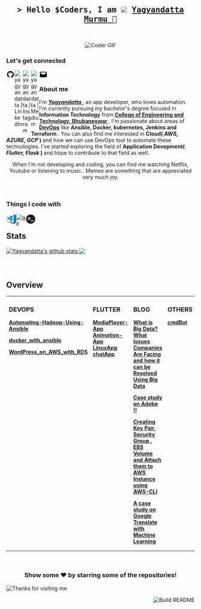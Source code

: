 <!-- Intro  -->
<h2 align="center">
        <samp>&gt; Hello $Coders, I am <img src="https://github.com/TheDudeThatCode/TheDudeThatCode/blob/master/Assets/Hi.gif" width="29px">
                <b><a target="_blank" href="https://www.linkedin.com/in/yagyandatta-murmu/">Yagyandatta Murmu </a>🧑</b>
        </samp>
</h2>
<br>

<!--Header-->

<p align="center">
  <img src="https://media.giphy.com/media/SWoSkN6DxTszqIKEqv/giphy.gif" alt="Coder GIF" width="500">
</p>

### Let's get connected
<!--social media icon-->

[<img align="left" alt="yagyandatta | GitHub" width="22px" src="https://raw.githubusercontent.com/Automattic/social-logos/master/svg-min/github.svg" />][GitHub]
[<img align="left" alt="yagyandatta | LinkedIn" width="22px" src="https://cdn.jsdelivr.net/npm/simple-icons@v3/icons/linkedin.svg" />][linkedin]
[<img align="left" alt="yagyandatta | Instagram" width="22px" src="https://cdn.jsdelivr.net/npm/simple-icons@v3/icons/instagram.svg" />][instagram]
[<img align="left" alt="yagyandatta | Medium" width="22px" src="https://cdn.jsdelivr.net/npm/simple-icons@v3/icons/medium.svg" />][Medium]
[<img align="left" alt="yagyandatta | Gmail" width="22px" src="https://raw.githubusercontent.com/Automattic/social-logos/master/svg-min/mail.svg" />][Gmail]


<br />

<!--About Me-->

### About me
I'm [ <b><i> Yagyandatta </i></b>](https://www.linkedin.com/in/yagyandatta-murmu/) , an app  developer, who loves automation. I'm currently pursuing my bachelor's degree focused in <b> Information Technology</b> from [ <b> College of Engineering and Technology, Bhubaneswar </b>](https://www.cet.edu.in/). I'm passionate about areas of [<b>DevOps</b>](https://en.wikipedia.org/wiki/DevOps) like <b>Ansible, Docker, kubernetes, Jenkins and Terraform </b>. You can also find me interested in <b> Cloud( <i> AWS, AZURE, GCP </i>) </b> and how we can use DevOps tool to automate these technologies. I've started exploring the field of <b> Application Devopment(<i> Flutter, Flask </i>) </b> and hope to contribute to that field as well.</br> 

<p align="center">When I'm not developing and coding, you can find me watching Netflix, Youtube or listening to music.. Memes are something that are appreciated very much joy. </p>

<br />

<!--technical skill-->

### Things I code with

[<img align="left" alt="Visual Studio Code" width="26px" src="https://raw.githubusercontent.com/github/explore/80688e429a7d4ef2fca1e82350fe8e3517d3494d/topics/visual-studio-code/visual-studio-code.png" />][visualstudio]
[<img align="left" alt="git" width="26px" src="https://cdn.jsdelivr.net/gh/devicons/devicon@latest/icons/git/git-original.svg" />][git]
[<img align="left" alt="terminal" width="26px" src="https://raw.githubusercontent.com/github/explore/80688e429a7d4ef2fca1e82350fe8e3517d3494d/topics/terminal/terminal.png" />][terminal]

<br />







## Stats

<a href="https://github.com/hackcoderr/github-readme-stats">
  <img align="center" src="https://github-readme-stats.anuraghazra1.vercel.app/api?username=yagyandatta&show_icons=true&include_all_commits=true&theme=radical" alt="Yagyandatta's github stats" />
</a>
<a href="https://github.com/yagyandatta/github-readme-stats">
 
  <img align="center" src="https://github-readme-stats.anuraghazra1.vercel.app/api/top-langs/?username=yagyandatta&layout=compact&theme=radical" />
</a>

###
<br />







<!--My Learning-->

## Overview

<b>
<table><tr><td valign="top" width="33%">

### DEVOPS
<!-- recent_releases starts -->

[Automating-Hadoop-Using-Ansible](https://github.com/yagyandatta/Automating-Hadoop-Using-Ansible)

[docker_with_ansible](https://github.com/yagyandatta/docker_with_ansible)

[WordPress_on_AWS_with_RDS](https://github.com/yagyandatta/WordPress_on_AWS_with_RDS)

</td><td valign="top" width="25%"> 
 
### FLUTTER
<!-- recent_releases starts -->
 [MediaPlayer-App](https://github.com/yagyandatta/MediaPlayer-App)
 [Animation-App](https://github.com/yagyandatta/Animation-App)
 [LinuxApp](https://github.com/yagyandatta/LinuxApp)
 [chatApp](https://github.com/yagyandatta/chatApp)
 
</td><td valign="top" width="30%"> 

### BLOG
<!-- blog starts -->
[What is Big Data? What Issues Companies Are Facing and how it can be Resolved Using Big Data](https://yagyandattamurmu.medium.com/what-is-big-data-what-issues-companies-are-facing-and-how-it-can-be-resolved-using-big-data-76b3447d85a1)

[Case study on Adobe !!](https://yagyandattamurmu.medium.com/case-study-on-adobe-a4c84ac325dd) 

[Creating Key Pair, Security Group , EBS Volume and Attach them to AWS Instance using AWS-CLI](https://yagyandattamurmu.medium.com/creating-key-pair-security-group-ebs-volume-and-attach-them-to-aws-instance-using-aws-cli-8cd8472672e9)

[A case study on Google Translate with Machine Learning](https://yagyandattamurmu.medium.com/a-case-study-on-google-translate-with-machine-learning-d6e2e0a8a47c)



</td><td valign="top" width="50%">

### OTHERS

<!-- tils starts -->

[cmdBot](https://github.com/yagyandatta/cmdBot)

</td></tr></table> </b>


<br />

<div align="center">

### Show some ❤️ by starring some of the repositories!
</div>

<img height="120" alt="Thanks for visiting me" width="100%" src="https://raw.githubusercontent.com/BrunnerLivio/brunnerlivio/master/images/marquee.svg" />



<a href="https://github.com/yagyandatta"><img src="https://github.com/simonw/simonw/workflows/Build%20README/badge.svg" align="right" alt="Build README">








[GitHub]: https://github.com/yagyandatta
[instagram]: https://instagram.com/unos_0923
[linkedin]: https://www.linkedin.com/in/yagyandatta-murmu/
[medium]: https://yagyandatta.medium.com/
[gmail]: mailto:yagyandattamurmu@gmail.com
[visualstudio]: https://visualstudio.microsoft.com/
[git]: https://git-scm.com/
[terminal]: https://en.wikipedia.org/wiki/Bash_(Unix_shell)

